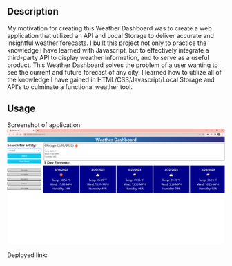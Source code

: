 # <Weather Dashboard>

## Description

My motivation for creating this Weather Dashboard was to create a web application that utilized an API and Local Storage to deliver accurate and insightful weather forecasts.
I built this project not only to practice the knowledge I have learned with Javascript, but to effectively integrate a third-party API to display weather information, and to serve as a useful product. 
This Weather Dashboard solves the problem of a user wanting to see the current and future forecast of any city.
I learned how to utilize all of the knowledge I have gained in HTML/CSS/Javascript/Local Storage and API's to culminate a functional weather tool.

## Usage

Screenshot of application: 
    ![weather-dashboard](assets/finished%20weather%20dashboard.PNG)
    
Deployed link: 

